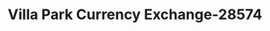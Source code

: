 ---
f_zip-code: 60126
f_state-code: IL
title: Villa Park Currency Exchange-28574
f_phone: 630-834-0455
f_city-only: Elmhurst
f_address: 683 W North Ave Elmhurst
f_location-unique-id: '28574'
slug: villa-park-currency-exchange-28574
updated-on: '2024-05-30T13:46:58.046Z'
created-on: '2024-05-30T13:36:59.803Z'
published-on: '2024-05-30T13:54:32.469Z'
f_city-state: cms/city/elmhurst-il.md
f_company: cms/company/villa-park-currency-exchange.md
f_state: cms/state/illinois.md
layout: '[payday-loan].html'
tags: payday-loan
---